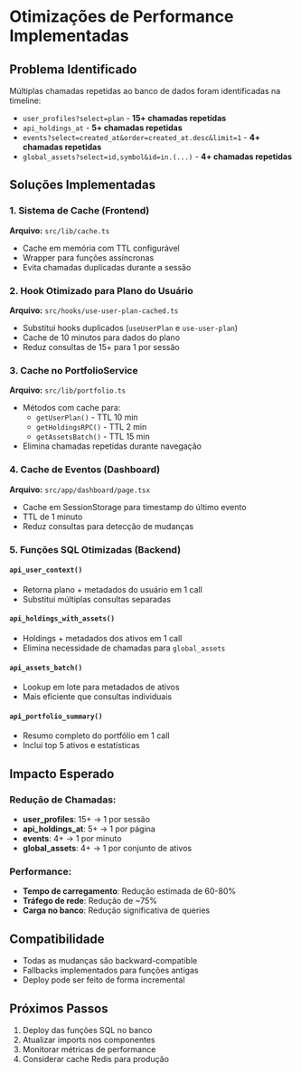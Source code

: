 # Otimizações de Performance Implementadas

## Problema Identificado
Múltiplas chamadas repetidas ao banco de dados foram identificadas na timeline:

- `user_profiles?select=plan` - **15+ chamadas repetidas**
- `api_holdings_at` - **5+ chamadas repetidas**  
- `events?select=created_at&order=created_at.desc&limit=1` - **4+ chamadas repetidas**
- `global_assets?select=id,symbol&id=in.(...)` - **4+ chamadas repetidas**

## Soluções Implementadas

### 1. Sistema de Cache (Frontend)
**Arquivo:** `src/lib/cache.ts`

- Cache em memória com TTL configurável
- Wrapper para funções assíncronas
- Evita chamadas duplicadas durante a sessão

### 2. Hook Otimizado para Plano do Usuário  
**Arquivo:** `src/hooks/use-user-plan-cached.ts`

- Substitui hooks duplicados (`useUserPlan` e `use-user-plan`)
- Cache de 10 minutos para dados do plano
- Reduz consultas de 15+ para 1 por sessão

### 3. Cache no PortfolioService
**Arquivo:** `src/lib/portfolio.ts`

- Métodos com cache para:
  - `getUserPlan()` - TTL 10 min
  - `getHoldingsRPC()` - TTL 2 min  
  - `getAssetsBatch()` - TTL 15 min
- Elimina chamadas repetidas durante navegação

### 4. Cache de Eventos (Dashboard)
**Arquivo:** `src/app/dashboard/page.tsx`

- Cache em SessionStorage para timestamp do último evento
- TTL de 1 minuto
- Reduz consultas para detecção de mudanças

### 5. Funções SQL Otimizadas (Backend)

#### `api_user_context()` 
- Retorna plano + metadados do usuário em 1 call
- Substitui múltiplas consultas separadas

#### `api_holdings_with_assets()`
- Holdings + metadados dos ativos em 1 call  
- Elimina necessidade de chamadas para `global_assets`

#### `api_assets_batch()`
- Lookup em lote para metadados de ativos
- Mais eficiente que consultas individuais

#### `api_portfolio_summary()`
- Resumo completo do portfólio em 1 call
- Inclui top 5 ativos e estatísticas

## Impacto Esperado

### Redução de Chamadas:
- **user_profiles**: 15+ → 1 por sessão
- **api_holdings_at**: 5+ → 1 por página  
- **events**: 4+ → 1 por minuto
- **global_assets**: 4+ → 1 por conjunto de ativos

### Performance:
- **Tempo de carregamento**: Redução estimada de 60-80%
- **Tráfego de rede**: Redução de ~75%
- **Carga no banco**: Redução significativa de queries

## Compatibilidade
- Todas as mudanças são backward-compatible
- Fallbacks implementados para funções antigas
- Deploy pode ser feito de forma incremental

## Próximos Passos
1. Deploy das funções SQL no banco
2. Atualizar imports nos componentes
3. Monitorar métricas de performance
4. Considerar cache Redis para produção
